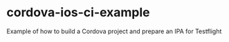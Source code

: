 cordova-ios-ci-example
======================

Example of how to build a Cordova project and prepare an IPA for Testflight
